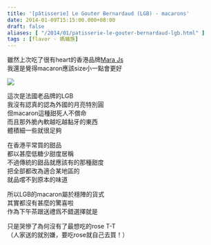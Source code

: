 ```yaml
---
title: '[pâtisserie] Le Gouter Bernardaud (LGB) - macarons'
date: 2014-01-09T15:15:00.000+08:00
draft: false
aliases: [ "/2014/01/patisserie-le-gouter-bernardaud-lgb.html" ]
tags : [flavor - 螞蟻族]
---
```


雖然上次吃了很有heart的香港品牌[Mara Js](http://www.hidie.net/2013/12/patisserie-mara-js-macaron-mille-feuille.html)  
我還是覺得macaron應該size小一點會更好  

[![](https://1.bp.blogspot.com/-nGN4FUDeFIs/XChvu02RTFI/AAAAAAAAC9o/ZRlS9XvNcR07eFzYz85jiyl2i0ALXN1egCLcBGAs/s640/02.jpg)](https://1.bp.blogspot.com/-nGN4FUDeFIs/XChvu02RTFI/AAAAAAAAC9o/ZRlS9XvNcR07eFzYz85jiyl2i0ALXN1egCLcBGAs/s1600/02.jpg)

這次是法國老品牌的LGB  
我沒有認真的認為外國的月亮特別圓  
但macaron這種甜死人不償命  
而且那外脆內軟越吃越黏牙的東西  
體積細一些就很足夠  
  
在香港平常買的甜品  
都以甚麼低糖少甜度居稱  
不過傳統的甜品就應該有的那種甜度  
把全部都改為適合某地區的  
就品嚐不到原本的味道  
  
所以LGB的macaron屬於穩陣的貨式  
其實都沒有甚麼的驚喜啦  
作為下午茶跟送禮爲不錯選擇就是  
  
只是哭慘了為何沒有了最想吃的rose T-T  
（人家送的就別嫌，要吃rose就自己去買！）